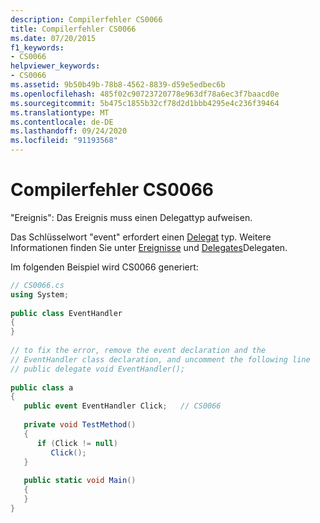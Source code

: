 ```yaml
---
description: Compilerfehler CS0066
title: Compilerfehler CS0066
ms.date: 07/20/2015
f1_keywords:
- CS0066
helpviewer_keywords:
- CS0066
ms.assetid: 9b50b49b-78b8-4562-8839-d59e5edbec6b
ms.openlocfilehash: 485f02c90723720778e963df78a6ec3f7baacd0e
ms.sourcegitcommit: 5b475c1855b32cf78d2d1bbb4295e4c236f39464
ms.translationtype: MT
ms.contentlocale: de-DE
ms.lasthandoff: 09/24/2020
ms.locfileid: "91193568"
---
```

# <a name="compiler-error-cs0066"></a>Compilerfehler CS0066

"Ereignis": Das Ereignis muss einen Delegattyp aufweisen.  
  
 Das Schlüsselwort "event" erfordert einen [Delegat](../language-reference/builtin-types/reference-types.md) typ. Weitere Informationen finden Sie unter [Ereignisse](../programming-guide/events/index.md) und [Delegates](../programming-guide/delegates/index.md)Delegaten.  
  
 Im folgenden Beispiel wird CS0066 generiert:  
  
```csharp  
// CS0066.cs  
using System;  
  
public class EventHandler  
{  
}  
  
// to fix the error, remove the event declaration and the  
// EventHandler class declaration, and uncomment the following line  
// public delegate void EventHandler();  
  
public class a  
{  
   public event EventHandler Click;   // CS0066  
  
   private void TestMethod()  
   {  
      if (Click != null)  
         Click();  
   }  
  
   public static void Main()  
   {  
   }  
}  
```
